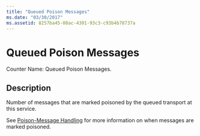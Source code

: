 ```yaml
---
title: "Queued Poison Messages"
ms.date: "03/30/2017"
ms.assetid: 8257ba45-08ac-4301-93c3-c93b4b78737a
---
```

# Queued Poison Messages
Counter Name: Queued Poison Messages.  
  
## Description  
 Number of messages that are marked poisoned by the queued transport at this service.  
  
 See [Poison-Message Handling](http://go.microsoft.com/fwlink/?LinkID=96233) for more information on when messages are marked poisoned.
